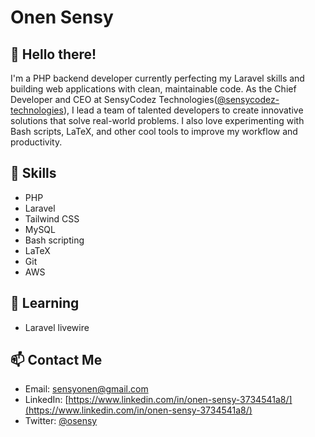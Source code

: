 # Onen Sensy

## 👋 Hello there!

I'm a PHP backend developer currently perfecting my Laravel skills and building web applications with clean, maintainable code. As the Chief Developer and CEO at SensyCodez Technologies([@sensycodez-technologies](https://github.com/sensycodez-technologies)), I lead a team of talented developers to create innovative solutions that solve real-world problems. I also love experimenting with Bash scripts, LaTeX, and other cool tools to improve my workflow and productivity.

## 🔨 Skills

-   PHP
-   Laravel
-   Tailwind CSS
-   MySQL
-   Bash scripting
-   LaTeX
-   Git
-   AWS

## 🌱 Learning

-   Laravel livewire

## 📫 Contact Me

-   Email: [sensyonen@gmail.com](mailto:sensyonen@gmail.com)
-   LinkedIn: [https://www.linkedin.com/in/onen-sensy-3734541a8/](https://www.linkedin.com/in/onen-sensy-3734541a8/)
-   Twitter: [@osensy](https://twitter.com/osensy)
